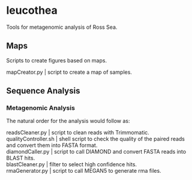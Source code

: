 # leucothea
Tools for metagenomic analysis of Ross Sea.

## Maps
Scripts to create figures based on maps.

mapCreator.py | script to create a map of samples.  

## Sequence Analysis

### Metagenomic Analysis

The natural order for the analysis would follow as:  

readsCleaner.py | script to clean reads with Trimmomatic.   
qualityController.sh | shell script to check the quality of the paired reads and convert them into FASTA format.   
diamondCaller.py | script to call DIAMOND and convert FASTA reads into BLAST hits.   
blastCleaner.py | filter to select high confidence hits.   
rmaGenerator.py | script to call MEGAN5 to generate rma files.   
